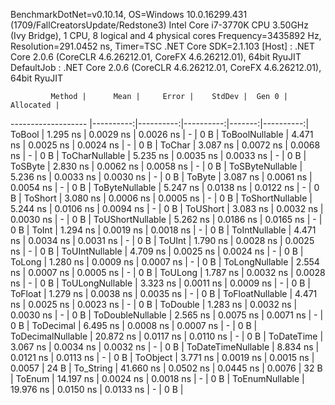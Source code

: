 
BenchmarkDotNet=v0.10.14, OS=Windows 10.0.16299.431 (1709/FallCreatorsUpdate/Redstone3)
Intel Core i7-3770K CPU 3.50GHz (Ivy Bridge), 1 CPU, 8 logical and 4 physical cores
Frequency=3435892 Hz, Resolution=291.0452 ns, Timer=TSC
.NET Core SDK=2.1.103
  [Host]     : .NET Core 2.0.6 (CoreCLR 4.6.26212.01, CoreFX 4.6.26212.01), 64bit RyuJIT
  DefaultJob : .NET Core 2.0.6 (CoreCLR 4.6.26212.01, CoreFX 4.6.26212.01), 64bit RyuJIT


             Method |      Mean |     Error |    StdDev |  Gen 0 | Allocated |
------------------- |----------:|----------:|----------:|-------:|----------:|
             ToBool |  1.295 ns | 0.0029 ns | 0.0026 ns |      - |       0 B |
     ToBoolNullable |  4.471 ns | 0.0025 ns | 0.0024 ns |      - |       0 B |
             ToChar |  3.087 ns | 0.0072 ns | 0.0068 ns |      - |       0 B |
     ToCharNullable |  5.235 ns | 0.0035 ns | 0.0033 ns |      - |       0 B |
            ToSByte |  2.830 ns | 0.0062 ns | 0.0058 ns |      - |       0 B |
    ToSByteNullable |  5.236 ns | 0.0033 ns | 0.0030 ns |      - |       0 B |
             ToByte |  3.087 ns | 0.0061 ns | 0.0054 ns |      - |       0 B |
     ToByteNullable |  5.247 ns | 0.0138 ns | 0.0122 ns |      - |       0 B |
            ToShort |  3.080 ns | 0.0006 ns | 0.0005 ns |      - |       0 B |
    ToShortNullable |  5.244 ns | 0.0106 ns | 0.0094 ns |      - |       0 B |
           ToUShort |  3.083 ns | 0.0032 ns | 0.0030 ns |      - |       0 B |
   ToUShortNullable |  5.262 ns | 0.0186 ns | 0.0165 ns |      - |       0 B |
              ToInt |  1.294 ns | 0.0019 ns | 0.0018 ns |      - |       0 B |
      ToIntNullable |  4.471 ns | 0.0034 ns | 0.0031 ns |      - |       0 B |
             ToUInt |  1.790 ns | 0.0028 ns | 0.0025 ns |      - |       0 B |
     ToUIntNullable |  4.709 ns | 0.0025 ns | 0.0024 ns |      - |       0 B |
             ToLong |  1.280 ns | 0.0009 ns | 0.0007 ns |      - |       0 B |
     ToLongNullable |  2.554 ns | 0.0007 ns | 0.0005 ns |      - |       0 B |
            ToULong |  1.787 ns | 0.0032 ns | 0.0028 ns |      - |       0 B |
    ToULongNullable |  3.323 ns | 0.0011 ns | 0.0009 ns |      - |       0 B |
            ToFloat |  1.279 ns | 0.0038 ns | 0.0035 ns |      - |       0 B |
    ToFloatNullable |  4.471 ns | 0.0025 ns | 0.0023 ns |      - |       0 B |
           ToDouble |  1.283 ns | 0.0032 ns | 0.0030 ns |      - |       0 B |
   ToDoubleNullable |  2.565 ns | 0.0075 ns | 0.0071 ns |      - |       0 B |
          ToDecimal |  6.495 ns | 0.0008 ns | 0.0007 ns |      - |       0 B |
  ToDecimalNullable | 20.872 ns | 0.0117 ns | 0.0110 ns |      - |       0 B |
         ToDateTime |  3.067 ns | 0.0034 ns | 0.0032 ns |      - |       0 B |
 ToDateTimeNullable |  8.834 ns | 0.0121 ns | 0.0113 ns |      - |       0 B |
           ToObject |  3.771 ns | 0.0019 ns | 0.0015 ns | 0.0057 |      24 B |
          To_String | 41.660 ns | 0.0502 ns | 0.0445 ns | 0.0076 |      32 B |
             ToEnum | 14.197 ns | 0.0024 ns | 0.0018 ns |      - |       0 B |
     ToEnumNullable | 19.976 ns | 0.0150 ns | 0.0133 ns |      - |       0 B |
